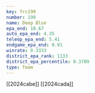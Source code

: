 ```yaml
---
key: frc199
number: 199
name: Deep Blue
epa_end: 10.67
auto_epa_end: 4.35
teleop_epa_end: 5.41
endgame_epa_end: 0.91
winrate: 0.3333
district_epa_rank: 1133
district_epa_percentile: 0.3709
type: Team
---
```

[[2024cabe]]
[[2024cada]]
